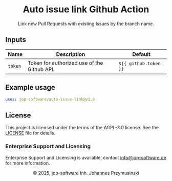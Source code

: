 <div align="center">
    <h1>Auto issue link Github Action</h1>
    <p>Link new Pull Requests with existing Issues by the branch name.</p>
</div>

## Inputs

| Name    | Description                                 | Default               |
| ------- | ------------------------------------------- | --------------------- |
| `token` | Token for authorized use of the Github API. | `${{ github.token }}` |

## Example usage

```yaml
uses: jop-software/auto-issue-link@v1.0
```

## License

This project is licensed under the terms of the AGPL-3.0 license. See the [LICENSE](LICENSE) file for details.

### Enterprise Support and Licensing

Enterprise Support and Licensing is available, contact [info@jop-software.de](mailto:info@jop-software.de) for more information.

<div align="center">
    <span>&copy; 2025, jop-software Inh. Johannes Przymusinski</span>
</div>
